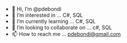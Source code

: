- 👋 Hi, I’m @pdebondi
- 👀 I’m interested in ... C#, SQL
- 🌱 I’m currently learning ... C#, SQL
- 💞️ I’m looking to collaborate on ... c#, SQL
- 📫 How to reach me ... pdebondi@gmail.com

<!---
pdebondi/pdebondi is a ✨ special ✨ repository because its `README.md` (this file) appears on your GitHub profile.
You can click the Preview link to take a look at your changes.
--->
